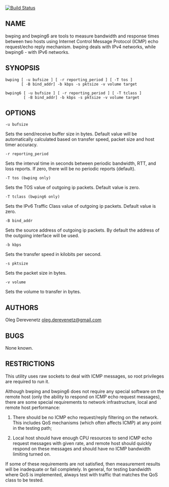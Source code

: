 [![Build Status](https://travis-ci.org/oleg-derevenetz/bwping.svg?branch=master)](https://travis-ci.org/oleg-derevenetz/bwping)

## NAME

bwping  and  bwping6  are tools to measure bandwidth and response times
between two hosts using Internet Control Message Protocol  (ICMP)  echo
request/echo  reply  mechanism.  bwping deals with IPv4 networks, while
bwping6 - with IPv6 networks.

## SYNOPSIS

```
bwping [ -u bufsize ] [ -r reporting_period ] [ -T tos ]
       [ -B bind_addr] -b kbps -s pktsize -v volume target
```

```
bwping6 [ -u bufsize ] [ -r reporting_period ] [ -T tclass ]
        [ -B bind_addr] -b kbps -s pktsize -v volume target
```

## OPTIONS

```
-u bufsize
```

Sets  the  send/receive  buffer  size  in  bytes.  Default  value  will  be
automatically   calculated  based  on  transfer speed, packet size and host
timer accuracy.

```
-r reporting_period
```

Sets   the   interval  time in seconds between periodic bandwidth, RTT, and
loss  reports.  If  zero,  there  will be no periodic reports (default).

```
-T tos (bwping only)
```

Sets the TOS value of outgoing ip packets. Default value is zero.

```
-T tclass (bwping6 only)
```

Sets the IPv6 Traffic Class value of outgoing ip packets.  Default value is
zero.

```
-B bind_addr
```

Sets   the  source  address  of outgoing ip packets. By default the address
of the outgoing interface will be used.

```
-b kbps
```

Sets the transfer speed in kilobits per second.

```
-s pktsize
```

Sets the packet size in bytes.

```
-v volume
```

Sets the volume to transfer in bytes.

## AUTHORS

Oleg Derevenetz <oleg.derevenetz@gmail.com>

## BUGS

None known.

## RESTRICTIONS

This  utility  uses  raw  sockets  to  deal  with  ICMP  messages,  so root
privileges are required to run it.

Although  bwping  and  bwping6 does not require any special software on the
remote  host  (only the ability to respond on ICMP echo request  messages),
there  are  some  special requirements to network infrastructure, local and
remote host performance:

1.  There  should  be  no ICMP echo request/reply filtering on the network.
This includes QoS mechanisms (which often affects ICMP) at any point in the
testing path;

1.  Local  host  should  have  enough  CPU  resources  to  send  ICMP  echo
request   messages   with   given   rate,  and  remote  host should quickly
respond  on  these  messages  and should have no  ICMP  bandwidth  limiting
turned on.

If   some   of   these   requirements  are  not satisfied, then measurement
results  will  be  inadequate  or fail completely. In general, for  testing
bandwidth   where   QoS   is   implemented,  always  test with traffic that
matches the QoS class to be tested.
